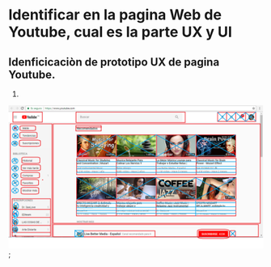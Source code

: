 # Identificar en la pagina Web de Youtube, cual es la parte UX y UI

## Idenficicaciòn de prototipo UX de pagina Youtube.
1. 

![UX](IMG/IMG-UX.png "Partes UX de pagina Youtube");
	